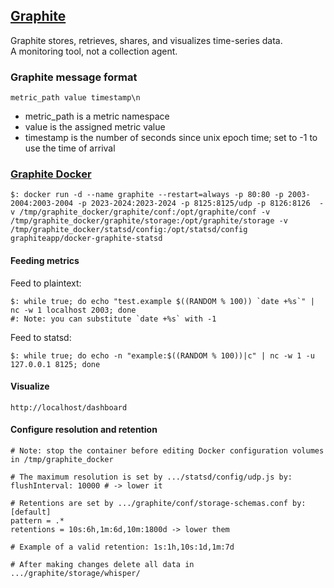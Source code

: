 ## [Graphite](http://graphiteapp.org/)

Graphite stores, retrieves, shares, and visualizes time-series data.  
A monitoring tool, not a collection agent.  

### Graphite message format

```
metric_path value timestamp\n
```
* metric_path is a metric namespace
* value is the assigned metric value
* timestamp is the number of seconds since unix epoch time; set to -1 to use the time of arrival

### [Graphite Docker](https://hub.docker.com/r/graphiteapp/docker-graphite-statsd/tags)

```
$: docker run -d --name graphite --restart=always -p 80:80 -p 2003-2004:2003-2004 -p 2023-2024:2023-2024 -p 8125:8125/udp -p 8126:8126  -v /tmp/graphite_docker/graphite/conf:/opt/graphite/conf -v /tmp/graphite_docker/graphite/storage:/opt/graphite/storage -v /tmp/graphite_docker/statsd/config:/opt/statsd/config graphiteapp/docker-graphite-statsd
```

#### Feeding metrics

Feed to plaintext:  
```
$: while true; do echo "test.example $((RANDOM % 100)) `date +%s`" | nc -w 1 localhost 2003; done
#: Note: you can substitute `date +%s` with -1
```

Feed to statsd:  
```
$: while true; do echo -n "example:$((RANDOM % 100))|c" | nc -w 1 -u 127.0.0.1 8125; done
```

#### Visualize

```
http://localhost/dashboard
```

#### Configure resolution and retention

```
# Note: stop the container before editing Docker configuration volumes in /tmp/graphite_docker

# The maximum resolution is set by .../statsd/config/udp.js by:
flushInterval: 10000 # -> lower it

# Retentions are set by .../graphite/conf/storage-schemas.conf by:
[default]
pattern = .*
retentions = 10s:6h,1m:6d,10m:1800d -> lower them

# Example of a valid retention: 1s:1h,10s:1d,1m:7d

# After making changes delete all data in .../graphite/storage/whisper/
```
